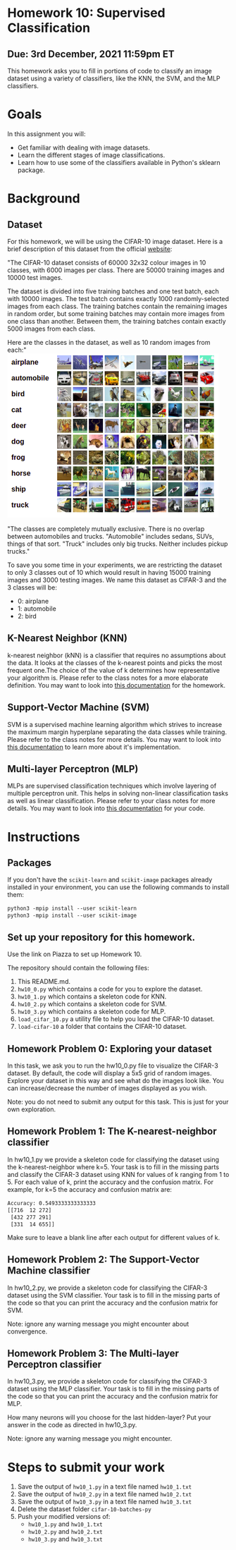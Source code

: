 # Homework 10: Supervised Classification 

## Due: 3rd December, 2021 11:59pm ET

This homework asks you to fill in portions of code to classify an image dataset using a variety of classifiers, like the KNN, the SVM, and the MLP classifiers.

# Goals

In this assignment you will:
* Get familiar with dealing with image datasets.
* Learn the different stages of image classifications.
* Learn how to use some of the classifiers available in Python's sklearn package.

# Background

## Dataset
For this homework, we will be using the CIFAR-10 image dataset. Here is a brief description of this dataset from the official [website](https://www.cs.toronto.edu/~kriz/cifar.html):

"The CIFAR-10 dataset consists of 60000 32x32 colour images in 10 classes, with 6000 images per class. There are 50000 training images and 10000 test images.

The dataset is divided into five training batches and one test batch, each with 10000 images. The test batch contains exactly 1000 randomly-selected images from each class. The training batches contain the remaining images in random order, but some training batches may contain more images from one class than another. Between them, the training batches contain exactly 5000 images from each class.

Here are the classes in the dataset, as well as 10 random images from each:"
![CIFAR-10](cifar10_classes.png "CIFAR-10")


"The classes are completely mutually exclusive. There is no overlap between automobiles and trucks. "Automobile" includes sedans, SUVs, things of that sort. "Truck" includes only big trucks. Neither includes pickup trucks."

To save you some time in your experiments, we are restricting the dataset to
only 3 classes out of 10 which would result in having 15000 training images and
3000 testing images. We name this dataset as CIFAR-3 and the 3 classes will be:
* 0: airplane
* 1: automobile
* 2: bird
 
## K-Nearest Neighbor (KNN)

k-nearest neighbor (kNN) is a classifier that 
requires no assumptions about the data. It looks at the classes of the k-nearest points and 
picks the most frequent one.The choice of the value of k determines how representative your algorithm is. Please refer to the class notes for a more elaborate definition. You may want to look into [this documentation](https://scikit-learn.org/stable/modules/generated/sklearn.neighbors.KNeighborsClassifier.html) for the homework.

## Support-Vector Machine (SVM)

SVM is a supervised machine learning algorithm which strives to increase the maximum margin hyperplane separating the data classes while training. Please refer to the class notes for more details. You may want to look into [this documentation](https://scikit-learn.org/stable/modules/svm.html) to learn more about it's implementation.

## Multi-layer Perceptron (MLP)

MLPs are supervised classification techniques which involve layering of multiple perceptron unit. This helps in solving non-linear classification tasks as well as linear classification. Please refer to your class notes for more details. You may want to look into [this documentation](https://scikit-learn.org/stable/modules/generated/sklearn.neural_network.MLPClassifier.html) for your code.

# Instructions

## Packages
If you don't have the `scikit-learn` and `scikit-image` packages already installed in your
environment, you can use the following commands to install them:

```
python3 -mpip install --user scikit-learn
python3 -mpip install --user scikit-image
```

## Set up your repository for this homework.

Use the link on Piazza to set up Homework 10.

The repository should contain the following files:

1. This README.md.
2. `hw10_0.py` which contains a code for you to explore the dataset.
3. `hw10_1.py` which contains a skeleton code for KNN.
4. `hw10_2.py` which contains a skeleton code for SVM.
5. `hw10_3.py` which contains a skeleton code for MLP.
5. `load_cifar_10.py` a utility file to help you load the CIFAR-10 dataset.
6. `load-cifar-10` a folder that contains the CIFAR-10 dataset.

## Homework Problem 0: Exploring your dataset

In this task, we ask you to run the hw10_0.py file to visualize the CIFAR-3
dataset. By default, the code will display a 5x5 grid of random images. Explore
your dataset in this way and see what do the images look like. You can
increase/decrease the number of images displayed as you wish.

Note: you do not need to submit any output for this task. This is just for your own exploration.

## Homework Problem 1: The K-nearest-neighbor classifier

In hw10_1.py we provide a skeleton code for classifying the dataset using
the k-nearest-neighbor where k=5. Your task is to fill in the missing parts and classify the CIFAR-3 dataset using KNN for values of k
ranging from 1 to 5. For each value of k, print the accuracy and the confusion matrix. For example, for k=5 the accuracy and confusion matrix are:
```
Accuracy: 0.5493333333333333
[[716  12 272]
 [432 277 291]
 [331  14 655]]
```
Make sure to leave a blank line after each output for different values of k.


## Homework Problem 2: The Support-Vector Machine classifier

In hw10_2.py, we provide a skeleton code for classifying the CIFAR-3
dataset using the SVM classifier. Your task is to fill in the missing parts of
the code so that you can print the accuracy and the confusion matrix for SVM.

Note: ignore any warning message you might encounter about convergence.

## Homework Problem 3: The Multi-layer Perceptron classifier

In hw10_3.py, we provide a skeleton code for classifying the CIFAR-3
dataset using the MLP classifier. Your task is to fill in the missing parts of
the code so that you can print the accuracy and the confusion matrix for MLP.

How many neurons will you choose for the last hidden-layer? Put your answer in the code as directed in hw10_3.py.

Note: ignore any warning message you might encounter.

# Steps to submit your work

1. Save the output of `hw10_1.py` in a text file named `hw10_1.txt`
2. Save the output of `hw10_2.py` in a text file named `hw10_2.txt`
3. Save the output of `hw10_3.py` in a text file named `hw10_3.txt`
4. Delete the dataset folder `cifar-10-batches-py`
5. Push your modified versions of:
	* `hw10_1.py` and `hw10_1.txt`
	* `hw10_2.py` and `hw10_2.txt`
	* `hw10_3.py` and `hw10_3.txt`
